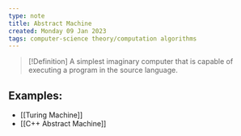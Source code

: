 ```yaml
---
type: note
title: Abstract Machine
created: Monday 09 Jan 2023
tags: computer-science theory/computation algorithms
---
```

> [!Definition]
> A simplest imaginary computer that is capable of executing a program in the source language.

## Examples:
- [[Turing Machine]]
- [[C++ Abstract Machine]]